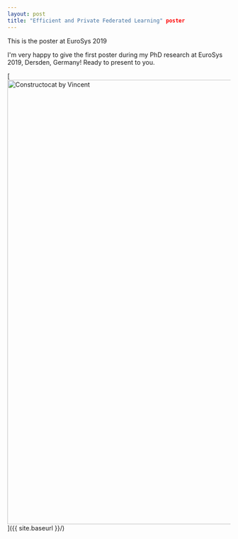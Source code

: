 ```yaml
---
layout: post
title: "Efficient and Private Federated Learning" poster
---
```


This is the poster at EuroSys 2019

I'm very happy to give the first poster during my PhD research at EuroSys 2019, Dersden, Germany! Ready to present to you.

[<img src="{{ site.baseurl }}/images/post_2019-04-02/Fan_Vincent_poster.png" alt="Constructocat by Vincent" style="width: 1000px;"/>]({{ site.baseurl }}/)
